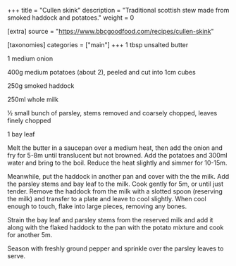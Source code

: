 +++
title = "Cullen skink"
description = "Traditional scottish stew made from smoked haddock and potatoes."
weight = 0

[extra]
source = "https://www.bbcgoodfood.com/recipes/cullen-skink"

[taxonomies]
categories = ["main"]
+++
1 tbsp unsalted butter

1 medium onion

400g medium potatoes (about 2), peeled and cut into 1cm cubes

250g smoked haddock

250ml whole milk

½ small bunch of parsley, stems removed and coarsely chopped, leaves finely chopped

1 bay leaf
<!-- sep -->
Melt the butter in a saucepan over a medium heat, then add the onion and fry for 5-8m until translucent but not browned.
Add the potatoes and 300ml water and bring to the boil.
Reduce the heat slightly and simmer for 10-15m.

Meanwhile, put the haddock in another pan and cover with the the milk.
Add the parsley stems and bay leaf to the milk.
Cook gently for 5m, or until just tender.
Remove the haddock from the milk with a slotted spoon (reserving the milk) and transfer to a plate and leave to cool slightly.
When cool enough to touch, flake into large pieces, removing any bones.

Strain the bay leaf and parsley stems from the reserved milk and add it along with the flaked haddock to the pan with the potato mixture and cook for another 5m.

Season with freshly ground pepper and sprinkle over the parsley leaves to serve.
